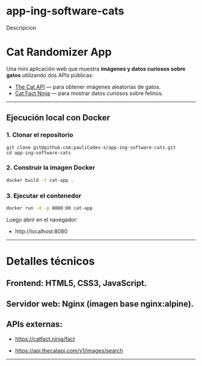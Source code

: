 # app-ing-software-cats

Descripcion

# Cat Randomizer App

Una mini aplicación web que muestra **imágenes y datos curiosos sobre gatos** utilizando dos APIs públicas:

- [The Cat API](https://thecatapi.com/) — para obtener imágenes aleatorias de gatos.  
- [Cat Fact Ninja](https://catfact.ninja/) — para mostrar datos curiosos sobre felinos.

---

## **Ejecución local con Docker**

### 1️. Clonar el repositorio
```
git clone git@github.com:pauliCodes-x/app-ing-software-cats.git
cd app-ing-software-cats
```

### 2. Construir la imagen Docker

```bash
docker build -t cat-app .
```


### 3. Ejecutar el contenedor
```bash
docker run -d -p 8080:80 cat-app
```

Luego abrir en el navegador:
- http://localhost:8080

---

# Detalles técnicos

## Frontend: HTML5, CSS3, JavaScript.

## Servidor web: Nginx (imagen base nginx:alpine).

## APIs externas:

- https://catfact.ninja/fact

- https://api.thecatapi.com/v1/images/search

---
